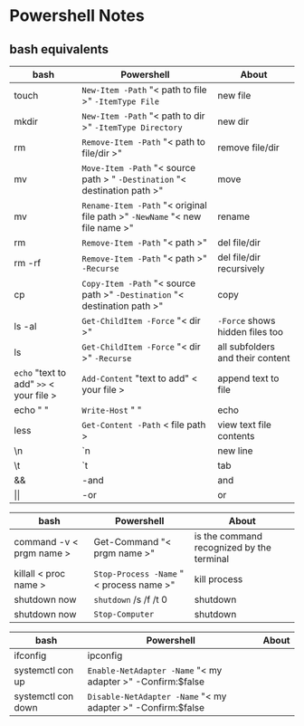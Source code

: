 # Powershell Notes

## bash equivalents

| bash | Powershell | About |
| --- | --- | --- |
| touch | ```New-Item -Path``` "< path to file >" ```-ItemType File``` | new file |
| mkdir | ```New-Item -Path``` "< path to dir >" ```-ItemType Directory```  | new dir |
| rm | ```Remove-Item -Path``` "< path to file/dir >" | remove file/dir |
| mv | ```Move-Item -Path``` "< source path > " ```-Destination``` "< destination path >" | move |
| mv | ```Rename-Item -Path``` "< original file path >" ```-NewName``` "< new file name >"| rename |
| rm | ```Remove-Item -Path``` "< path >" | del file/dir |
| rm -rf | ```Remove-Item -Path``` "< path >" ```-Recurse``` | del file/dir recursively|
| cp | ```Copy-Item -Path``` "< source path >" ```-Destination``` "< destination path >" | copy |
| ls -al | ```Get-ChildItem -Force``` "< dir >" | ```-Force``` shows hidden files too|
| ls | ```Get-ChildItem -Force``` "< dir >" ```-Recurse``` |  all subfolders and their content |
| ```echo``` "text to add" ```>>``` < your file > | ```Add-Content``` "text to add" < your file > | append text to file |
| echo " " | ```Write-Host``` " " | echo|
| less | ```Get-Content -Path``` < file path > | view text file contents |
| \n | `n | new line|
| \t | `t | tab|
| && |-and | and |
| \|\| | -or | or |

| bash | Powershell | About |
| --- | --- | --- |
| command -v < prgm name > | Get-Command "< prgm name >" | is the command recognized by the terminal |
| killall < proc name > | ```Stop-Process -Name``` "< process name >" | kill process |
| shutdown now | ```shutdown``` /s /f /t 0 | shutdown |
| shutdown now | ```Stop-Computer``` | shutdown |

| bash | Powershell | About |
| --- | --- | --- |
| ifconfig | ipconfig ||
| systemctl con up | ```Enable-NetAdapter -Name``` "< my adapter >" -Confirm:$false ||
| systemctl con down | ```Disable-NetAdapter -Name``` "< my adapter >" -Confirm:$false ||